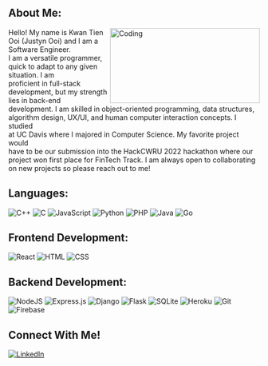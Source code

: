 ## About Me:

<img align="right" alt="Coding" width="300" height="150" src="https://www.lambdatest.com/resources/images/news24.gif">

Hello! My name is Kwan Tien Ooi (Justyn Ooi) and I am a Software Engineer.
<br>I am a versatile programmer, quick to adapt to any given situation. I am
<br>proficient in full-stack development, but my strength lies in back-end
<br>development. I am skilled in object-oriented programming, data structures,
<br>algorithm design, UX/UI, and human computer interaction concepts. I studied
<br>at UC Davis where I majored in Computer Science. My favorite project would
<br>have to be our submission into the HackCWRU 2022 hackathon where our
<br>project won first place for FinTech Track. I am always open to collaborating
<br>on new projects so please reach out to me!

## Languages:
![C++](https://img.shields.io/badge/c++-%2300599C.svg?style=for-the-badge&logo=c%2B%2B&logoColor=white)
![C](https://img.shields.io/badge/c-%2300599C.svg?style=for-the-badge&logo=c&logoColor=white) 
![JavaScript](https://img.shields.io/badge/javascript-%23323330.svg?style=for-the-badge&logo=javascript&logoColor=%23F7DF1E)
![Python](https://img.shields.io/badge/python-3670A0?style=for-the-badge&logo=python&logoColor=ffdd54)
![PHP](https://img.shields.io/badge/php-239120?style=for-the-badge&logo=php&logoColor=white) 
![Java](https://img.shields.io/badge/java-3670A0?style=for-the-badge&logo=java&logoColor=ffd054)
![Go](https://img.shields.io/badge/go-5e5086?style=for-the-badge&logo=go&logoColor=white)

## Frontend Development:
![React](https://img.shields.io/badge/react-%2320232a.svg?style=for-the-badge&logo=react&logoColor=%2361DAFB)
![HTML](https://img.shields.io/badge/html-%23E34F26.svg?style=for-the-badge&logo=html5&logoColor=white)
![CSS](https://img.shields.io/badge/css-%231572B6.svg?style=for-the-badge&logo=css3&logoColor=white)

## Backend Development:
![NodeJS](https://img.shields.io/badge/node.js-6DA55F?style=for-the-badge&logo=node.js&logoColor=white)
![Express.js](https://img.shields.io/badge/express.js-%23404d59.svg?style=for-the-badge&logo=express&logoColor=%2361DAFB)
![Django](https://img.shields.io/badge/django-%23092E20.svg?style=for-the-badge&logo=django&logoColor=white)
![Flask](https://img.shields.io/badge/flask-%23000.svg?style=for-the-badge&logo=flask&logoColor=white)
![SQLite](https://img.shields.io/badge/sqlite-%2307405e.svg?style=for-the-badge&logo=sqlite&logoColor=white)
![Heroku](https://img.shields.io/badge/heroku-%23430098.svg?style=for-the-badge&logo=heroku&logoColor=white) 
![Git](https://img.shields.io/badge/git-%23FF9900.svg?style=for-the-badge&logo=git&logoColor=white) 
![Firebase](https://img.shields.io/badge/firebase-%23039BE5.svg?style=for-the-badge&logo=firebase)

## Connect With Me!
<a href="https://www.linkedin.com/in/kwan-tien-ooi/" target="_blank">![LinkedIn](https://img.shields.io/badge/linkedin-%230077B5.svg?style=for-the-badge&logo=linkedin&logoColor=white)</a>
